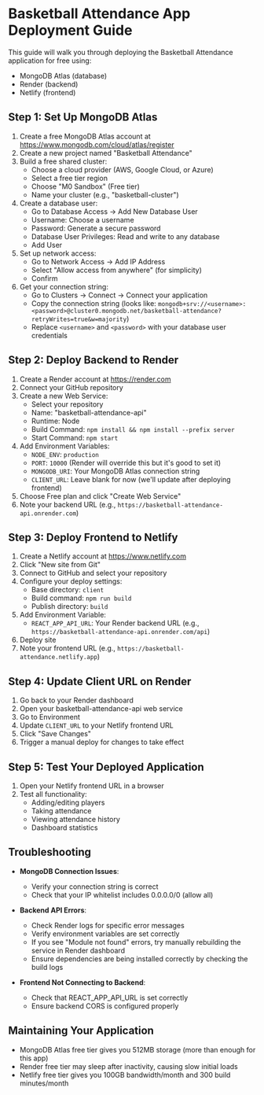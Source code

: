 # Basketball Attendance App Deployment Guide

This guide will walk you through deploying the Basketball Attendance application for free using:
- MongoDB Atlas (database)
- Render (backend)
- Netlify (frontend)

## Step 1: Set Up MongoDB Atlas

1. Create a free MongoDB Atlas account at https://www.mongodb.com/cloud/atlas/register
2. Create a new project named "Basketball Attendance"
3. Build a free shared cluster:
   - Choose a cloud provider (AWS, Google Cloud, or Azure)
   - Select a free tier region
   - Choose "M0 Sandbox" (Free tier)
   - Name your cluster (e.g., "basketball-cluster")
4. Create a database user:
   - Go to Database Access → Add New Database User
   - Username: Choose a username
   - Password: Generate a secure password
   - Database User Privileges: Read and write to any database
   - Add User
5. Set up network access:
   - Go to Network Access → Add IP Address
   - Select "Allow access from anywhere" (for simplicity)
   - Confirm
6. Get your connection string:
   - Go to Clusters → Connect → Connect your application
   - Copy the connection string (looks like: `mongodb+srv://<username>:<password>@cluster0.mongodb.net/basketball-attendance?retryWrites=true&w=majority`)
   - Replace `<username>` and `<password>` with your database user credentials

## Step 2: Deploy Backend to Render

1. Create a Render account at https://render.com
2. Connect your GitHub repository
3. Create a new Web Service:
   - Select your repository
   - Name: "basketball-attendance-api"
   - Runtime: Node
   - Build Command: `npm install && npm install --prefix server`
   - Start Command: `npm start`
4. Add Environment Variables:
   - `NODE_ENV`: `production`
   - `PORT`: `10000` (Render will override this but it's good to set it)
   - `MONGODB_URI`: Your MongoDB Atlas connection string
   - `CLIENT_URL`: Leave blank for now (we'll update after deploying frontend)
5. Choose Free plan and click "Create Web Service"
6. Note your backend URL (e.g., `https://basketball-attendance-api.onrender.com`)

## Step 3: Deploy Frontend to Netlify

1. Create a Netlify account at https://www.netlify.com
2. Click "New site from Git"
3. Connect to GitHub and select your repository
4. Configure your deploy settings:
   - Base directory: `client`
   - Build command: `npm run build`
   - Publish directory: `build`
5. Add Environment Variable:
   - `REACT_APP_API_URL`: Your Render backend URL (e.g., `https://basketball-attendance-api.onrender.com/api`)
6. Deploy site
7. Note your frontend URL (e.g., `https://basketball-attendance.netlify.app`)

## Step 4: Update Client URL on Render

1. Go back to your Render dashboard
2. Open your basketball-attendance-api web service
3. Go to Environment
4. Update `CLIENT_URL` to your Netlify frontend URL
5. Click "Save Changes"
6. Trigger a manual deploy for changes to take effect

## Step 5: Test Your Deployed Application

1. Open your Netlify frontend URL in a browser
2. Test all functionality:
   - Adding/editing players
   - Taking attendance
   - Viewing attendance history
   - Dashboard statistics

## Troubleshooting

- **MongoDB Connection Issues**:
  - Verify your connection string is correct
  - Check that your IP whitelist includes 0.0.0.0/0 (allow all)
  
- **Backend API Errors**:
  - Check Render logs for specific error messages
  - Verify environment variables are set correctly
  - If you see "Module not found" errors, try manually rebuilding the service in Render dashboard
  - Ensure dependencies are being installed correctly by checking the build logs
  
- **Frontend Not Connecting to Backend**:
  - Check that REACT_APP_API_URL is set correctly
  - Ensure backend CORS is configured properly

## Maintaining Your Application

- MongoDB Atlas free tier gives you 512MB storage (more than enough for this app)
- Render free tier may sleep after inactivity, causing slow initial loads
- Netlify free tier gives you 100GB bandwidth/month and 300 build minutes/month 